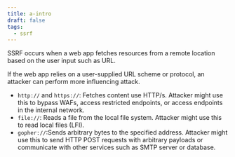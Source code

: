 ```yaml
---
title: a-intro
draft: false
tags:
  - ssrf
---
```

SSRF occurs when a web app fetches resources from a remote location based on the user input such as URL.

If the web app relies on a user-supplied URL scheme or protocol, an attacker can perform more influencing attack.

- `http://` and `https://`: Fetches content use HTTP/s. Attacker might use this to bypass WAFs, access restricted endpoints, or access endpoints in the internal network.
- `file://`: Reads a file from the local file system. Attacker might use this to read local files (LFI).
- `gopher://`:Sends arbitrary bytes to the specified address. Attacker might use this to send HTTP POST requests with arbitrary payloads or communicate with other services such as SMTP server or database.
